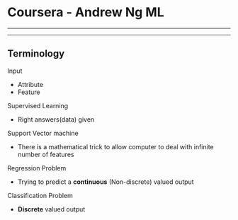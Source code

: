 # Coursera - Andrew Ng ML

---

---

## Terminology

Input

- Attribute
- Feature

Supervised Learning

- Right answers(data) given

Support Vector machine

- There is a mathematical trick to allow computer to deal with infinite number of features

Regression Problem

- Trying to predict a **continuous** (Non-discrete) valued output

Classification Problem

- **Discrete** valued output